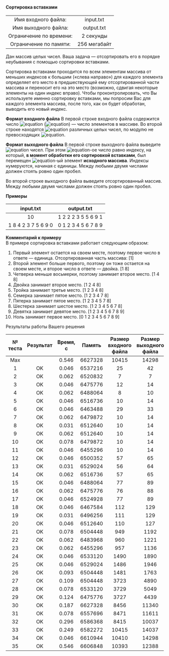 #### Сортировка вставками ####


|                          |              |
|:------------------------:|:------------:|
| Имя входного файла:      | input.txt    |
| Имя выходного файла:     | output.txt   |
| Ограничение по времени:  | 2 секунды    |
| Ограничение по памяти:   | 256 мегабайт |

Дан массив целых чисел. Ваша задача — отсортировать его в порядке неубывания с помощью сортировки вставками.

Сортировка вставками проходится по всем элементам массива от меньших индексов к большим («слева направо») для каждого элемента определяет его место в предшествующей ему отсортированной части массива и переносит его на это место (возможно, сдвигая некоторые элементы на один индекс вправо). Чтобы проконтролировать, что Вы используете именно сортировку вставками, мы попросим Вас для каждого элемента массива, после того, как он будет обработан, выводить его новый индекс.

__Формат входного файла__
В первой строке входного файла содержится число ![equation](http://latex.codecogs.com/svg.latex?\inline&space;n) (![equation](http://latex.codecogs.com/svg.latex?\inline&space;1&space;\le&space;n&space;\le&space;1000)) — число элементов в массиве. Во второй строке находятся ![equation](http://latex.codecogs.com/svg.latex?\inline&space;n) различных целых чисел, по модулю не превосходящих ![equation](http://latex.codecogs.com/svg.latex?\inline&space;10^9).

__Формат выходного файла__
В первой строке выходного файла выведите ![equation](http://latex.codecogs.com/svg.latex?\inline&space;n) чисел. При этом ![equation](http://latex.codecogs.com/svg.latex?\inline&space;i)-ое число равно индексу, на который, __в момент обработки его сортировкой вставками__, был перемещен ![equation](http://latex.codecogs.com/svg.latex?\inline&space;i)-ый элемент __исходного массива__. Индексы нумеруются, начиная с единицы. Между любыми двумя числами должен стоять ровно один пробел.

Во второй строке выходного файла выведите отсортированный массив. Между любыми двумя числами должен стоять ровно один пробел.

__Примеры__

|      input.txt      |       output.txt    |
|:-------------------:|:-------------------:|
| 10                  | 1 2 2 2 3 5 5 6 9 1 |
| 1 8 4 2 3 7 5 6 9 0 | 0 1 2 3 4 5 6 7 8 9 |

__Комментарий к примеру__<br>
В примере сортировка вставками работает следующим образом:

1. Первый элемент остается на своем месте, поэтому первое число в ответе — единица. Отсортированная часть массива: [1]
2. Второй элемент больше первого, поэтому он тоже остается на своем месте, и второе число в ответе — двойка. [1 8]
3. Четверка меньше восьмерки, поэтому занимает второе место. [1 4 8]
4. Двойка занимает второе место. [1 2 4 8]
5. Тройка занимает третье место. [1 2 3 4 8]
6. Семерка занимает пятое место. [1 2 3 4 7 8]
7. Пятерка занимает пятое место. [1 2 3 4 5 7 8]
8. Шестерка занимает шестое место. [1 2 3 4 5 6 7 8]
9. Девятка занимает девятое место. [1 2 3 4 5 6 7 8 9]
10. Ноль занимает первое место. [0 1 2 3 4 5 6 7 8 9]

Результаты работы Вашего решения

|№ теста| Результат | Время, с |  Память | Размер входного файла | Размер выходного файла |
|:------:|:---------:|:--------:|:-------:|:---------------------:|:----------------------:|
|  Max	 |           |	0.546	| 6627328 |	10415     	          | 14298                  |
| 1	     | OK	     |  0.046	| 6537216 |	25                    |	42                     |
| 2	     | OK	     |  0.062	| 6520832 |	7	                  | 7                      | 
| 3	     | OK	     |  0.046	| 6475776 |	12	                  | 14                     | 
| 4	     | OK	     |  0.062	| 6488064 | 8	                  | 10                     | 
| 5	     | OK	     |  0.046	| 6516736 |	10	                  | 14                     | 
| 6	     | OK	     |  0.046	| 6463488 |	29	                  | 33                     |
| 7	     | OK	     |  0.062	| 6479872 |	10	                  | 14                     | 
| 8	     | OK	     |  0.031	| 6512640 |	10	                  | 14                     | 
| 9	     | OK	     |  0.062	| 6512640 |	10	                  | 14                     | 
| 10	 | OK	     |  0.078	| 6479872 |	10	                  | 14                     | 
| 11	 | OK	     |  0.046	| 6455296 |	10	                  | 14                     | 
| 12	 | OK	     |  0.046	| 6500352 |	57	                  | 65                     | 
| 13	 | OK	     |  0.031	| 6529024 |	56	                  | 64                     | 
| 14	 | OK	     |  0.062	| 6516736 | 57	                  | 65                     | 
| 15	 | OK	     |  0.046	| 6488064 |	77	                  | 89                     | 
| 16	 | OK	     |  0.062	| 6475776 |	76	                  | 88                     | 
| 17	 | OK	     |  0.046	| 6524928 |	77	                  | 89                     | 
| 18	 | OK	     |  0.046	| 6467584 |	112	                  | 129                    | 
| 19	 | OK	     |  0.031	| 6496256 |	111	                  | 129                    | 
| 20	 | OK	     |  0.046	| 6512640 |	110	                  | 127                    | 
| 21	 | OK	     |  0.078	| 6504448 |	949	                  | 1192                   | 
| 22	 | OK	     |  0.062	| 6483968 |	960	                  | 1221                   | 
| 23	 | OK	     |  0.062	| 6455296 |	957	                  | 1136                   | 
| 24	 | OK	     |  0.046	| 6533120 |	1490	              | 1890                   | 
| 25	 | OK	     |  0.046	| 6529024 |	1486	              | 1946                   | 
| 26	 | OK	     |  0.093	| 6504448 |	1481	              | 1763                   | 
| 27	 | OK	     |  0.109	| 6504448 |	3723	              | 4890                   | 
| 28	 | OK	     |  0.078	| 6533120 |	3729	              | 5049                   | 
| 29	 | OK	     |  0.124	| 6475776 |	3727	              | 4439                   | 
| 30	 | OK	     |  0.187	| 6627328 |	8456	              | 11340                  | 
| 31	 | OK	     |  0.078	| 6557696 |	8471	              | 11611                  | 
| 32	 | OK	     |  0.296	| 6586368 |	8415	              | 10037                  | 
| 33	 | OK	     |  0.249	| 6582272 |	10415	              | 14037                  | 
| 34	 | OK	     |  0.046	| 6610944 |	10410	              | 14298                  |     
| 35	 | OK	     |  0.546	| 6606848 |	10393	              | 12388                  | 
